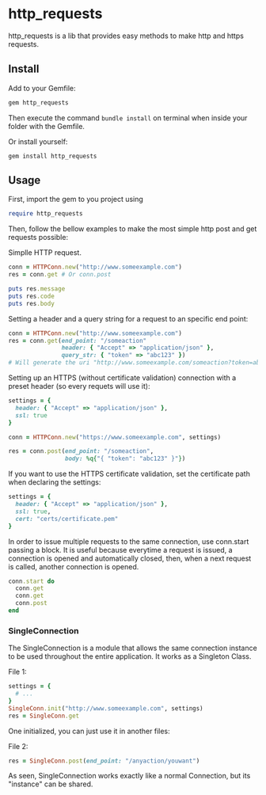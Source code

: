 # http_requests

http_requests is a lib that provides easy methods to make http and https requests.

## Install

Add to your Gemfile:

```ruby
gem http_requests
```

Then execute the command `bundle install` on terminal when inside your folder with the Gemfile.

Or install yourself:

`gem install http_requests`

## Usage

First, import the gem to you project using

```ruby
require http_requests
```

Then, follow the bellow examples to make the most simple http post and get requests possible:

Simplle HTTP request.

```ruby
conn = HTTPConn.new("http://www.someexample.com")
res = conn.get # Or conn.post

puts res.message
puts res.code
puts res.body
```

Setting a header and a query string for a request to an specific end point:

```ruby
conn = HTTPConn.new("http://www.someexample.com")
res = conn.get(end_point: "/someaction"
               header: { "Accept" => "application/json" },
               query_str: { "token" => "abc123" })
# Will generate the uri "http://www.someexample.com/someaction?token=abc123"
```

Setting up an HTTPS (without certificate validation) connection with a preset header (so every requets will use it):

```ruby
settings = {
  header: { "Accept" => "application/json" },
  ssl: true
}

conn = HTTPConn.new("https://www.someexample.com", settings)

res = conn.post(end_point: "/someaction",
                body: %q{"{ "token": "abc123" }"})

```

If you want to use the HTTPS certificate validation, set the certificate path when declaring the settings:

```ruby
settings = {
  header: { "Accept" => "application/json" },
  ssl: true,
  cert: "certs/certificate.pem"
}
```

In order to issue multiple requests to the same connection, use conn.start passing a block. It is useful because everytime a
request is issued, a connection is opened and automatically closed, then, when a next request is called, another connection
is opened.

```ruby
conn.start do
  conn.get
  conn.get
  conn.post
end
```

### SingleConnection

The SingleConnection is a module that allows the same connection instance to be used throughout the entire application.
It works as a Singleton Class.

File 1:
```ruby
settings = {
  # ...
}
SingleConn.init("http://www.someexample.com", settings)
res = SingleConn.get
```

One initialized, you can just use it in another files:

File 2:
```ruby
res = SingleConn.post(end_point: "/anyaction/youwant")
```

As seen, SingleConnection works exactly like a normal Connection, but its "instance" can be shared.
